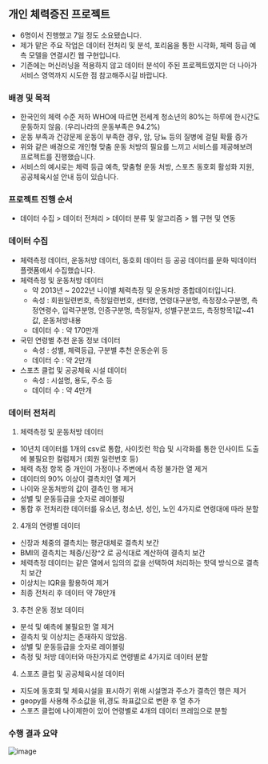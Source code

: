 ## 개인 체력증진 프로젝트
- 6명이서 진행했고 7일 정도 소요됐습니다.
- 제가 맡은 주요 작업은 데이터 전처리 및 분석, 포리움을 통한 시각화, 체력 등급 예측 모델을 연결시킨 웹 구현입니다.
- 기존에는 머신러닝을 적용하지 않고 데이터 분석이 주된 프로젝트였지만 더 나아가 서비스 영역까지 시도한 점 참고해주시길 바랍니다.

### 배경 및 목적
- 한국인의 체력 수준 저하 WHO에 따르면 전세계 청소년의 80%는 하루에 한시간도 운동하지 않음. (우리나라의 운동부족은 94.2%)
- 운동 부족과 건강문제 운동이 부족한 경우, 암, 당뇨 등의 질병에 걸릴 확률 증가
- 위와 같은 배경으로 개인형 맞춤 운동 처방의 필요를 느끼고 서비스를 제공해보려 프로젝트를 진행했습니다.
- 서비스의 예시로는 체력 등급 예측, 맞춤형 운동 처방, 스포츠 동호회 활성화 지원, 공공체육시설 안내 등이 있습니다.

### 프로젝트 진행 순서
- 데이터 수집 > 데이터 전처리 > 데이터 분류 및 알고리즘 > 웹 구현 및 연동
  
### 데이터 수집
- 체력측정 데이터, 운동처방 데이터, 동호회 데이터 등 공공 데이터를 문화 빅데이터 플랫폼에서 수집했습니다.
- 체력측정 및 운동처방 데이터
  - 약 2013년 ~ 2022년 나이별 체력측정 및 운동처방 종합데이터입니다.
  - 속성 : 회원일련번호, 측정일련번호, 센터명, 연령대구분명, 측정장소구분명, 측정연령수, 입력구분명, 인증구분명, 측정일자, 성별구분코드, 측정항목1값~41값, 운동처방내용 
  - 데이터 수 : 약 170만개
- 국민 연령별 추천 운동 정보 데이터
  - 속성 : 성별, 체력등급, 구분별 추천 운동순위 등
  - 데이터 수 : 약 2만개
- 스포츠 클럽 및 공공체육 시설 데이터
  - 속성 : 시설명, 용도, 주소 등
  - 데이터 수 : 약 4만개

### 데이터 전처리
1. 체력측정 및 운동처방 데이터
  - 10년치 데이터를 1개의 csv로 통합, 사이킷런 학습 및 시각화를 통한 인사이트 도출에 불필요한 컬럼제거 (회원 일련번호 등)
  - 체력 측정 항목 중 개인이 가정이나 주변에서 측정 불가한 열 제거
  - 데이터의 90% 이상이 결측치인 열 제거
  - 나이와 운동처방의 값이 결측인 행 제거
  - 성별 및 운동등급을 숫자로 레이블링
  - 통합 후 전처리한 데이터를 유소년, 청소년, 성인, 노인 4가지로 연령대에 따라 분할
2. 4개의 연령별 데이터
  - 신장과 체중의 결측치는 평균대체로 결측치 보간
  - BMI의 결측치는 체중/신장^2 로 공식대로 계산하여 결측치 보간
  - 체력측정 데이터는 같은 열에서 임의의 값을 선택하여 처리하는 핫덱 방식으로 결측치 보간
  - 이상치는 IQR을 활용하여 제거
  - 최종 전처리 후 데이터 약 78만개
3. 추천 운동 정보 데이터
  - 분석 및 예측에 불필요한 열 제거
  - 결측치 및 이상치는 존재하지 않았음.
  - 성별 및 운동등급을 숫자로 레이블링
  - 측정 및 처방 데이터와 마찬가지로 연령별로 4가지로 데이터 분할
4. 스포츠 클럽 및 공공체육시설 데이터
  - 지도에 동호회 및 체육시설을 표시하기 위해 시설명과 주소가 결측인 행은 제거
  - geopy를 사용해 주소값을 위,경도 좌표값으로 변환 후 열 추가
  - 스포츠 클럽에 나이제한이 있어 연령별로 4개의 데이터 프레임으로 분할
  
### 수행 결과 요약
![image](https://github.com/msdlml/Project/assets/156978979/849ceade-6e86-4032-87d9-aedcb19b0449)

